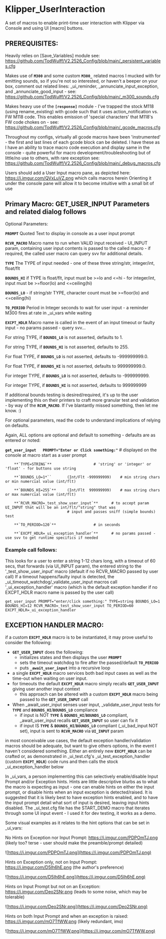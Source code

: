 # Klipper_UserInteraction
A set of macros to enable print-time user interaction with Klipper via Console and using UI [macro] buttons.

## PREREQUISITES:

Heavily relies on [Save_Variables] module
see: https://github.com/TodWulff/V2.2526_Config/blob/main/_persistent_variables.cfg

Makes use of **`M300`** and some custom **`M300_`** related macros I mucked with for emitting sounds, so if you're not so
interested, or haven't a beeper on your box, comment out related lines: _ui_reminder, _annunciate_input_exception,
and _annunciate_good_input - see: https://github.com/TodWulff/V2.2526_Config/blob/main/_m300_sounds.cfg

Makes heavy use of the **`[response]`** module - I've trapped the stock M118 (using rename_existing) with gcode such
that it uses action_notification vs. FW M118 code.  This enables emission of 'special characters' that M118's
FW code chokes on - see: https://github.com/TodWulff/V2.2526_Config/blob/main/_gcode_macros.cfg

Throughout my configs, virtually all gcode macros have been 'instrumented' - the first and last lines of each gcode
block can be deleted.  I have these as I have an ability to trace macro code execution and display same in the
console - quite powerful for macro development/troubleshooting but of little/no use to others, with rare exception
see: https://github.com/TodWulff/V2.2526_Config/blob/main/_debug_macros.cfg

Users should add a User Input macro pane, as depicted here: https://i.imgur.com/QVxLuVZ.png which calls macros herein
Orienting it under the console pane will allow it to become intuitive with a small bit of use

## Primary Macro:  GET_USER_INPUT  Parameters and related dialog follows

Optional Parameters:

**`PROMPT`**		Quoted Text to display in console as a user input prompt

**`RCVR_MACRO`**	Macro name to run when VALID input received - UI_INPUT param, containing user input contents is 
passed to the called macro - if required, the called user macro can query svv for additional details.

**`TYPE`**		The TYPE of input needed - one of these three string/str, integer/int, float/flt

**`BOUNDS_HI`**	if TYPE is float/flt, input must be >=lo and <=hi - for integer/int, input must be >=floor(lo) and <=ceiling(hi)

**`BOUNDS_LO`**	 - if string/str TYPE, character count must be >=floor(lo) and <=ceiling(hi)

**`TO_PERIOD`**	Period in Integer seconds to wait for user input - a reminder M300 fires at rate in _ui_vars while waiting

**`EXCPT_HDLR`**	Macro name is called in the event of an input timeout or faulty input - no params passed - query svv...

For string TYPE, if **`BOUNDS_LO`** is not asserted, defaults to 1.

For string TYPE, if **`BOUNDS_HI`** is not asserted, defaults to 255.

For float TYPE, if **`BOUNDS_LO`** is not asserted, defaults to -999999999.0.

For float TYPE, if **`BOUNDS_HI`** is not asserted, defaults to 999999999.0.

For integer TYPE, if **`BOUNDS_LO`** is not asserted, defaults to -999999999.

For integer TYPE, if **`BOUNDS_HI`** is not asserted, defaults to 999999999

If additional bounds testing is desired/required, it's up to the user implementing this on their printers to craft more granular
test and validation - by way of the **`RCVR_MACRO`**.  If I've blantantly missed something, then let me know. :)

For optional parameters, read the code to understand implications of relying on defaults.

Again, ALL options are optional and default to something - defaults are as entered or noted:

**`get_user_input	PROMPT="Enter or Click something:"`**		# displayed on the console at macro start as a user prompt

		**`TYPE=STRING`**					# 'string' or 'integer' or 'float' - for buttons use string
		
		**`BOUNDS_LO=1*``		(Int/Flt -999999999)	# min string chars or min numercial value (int/flt)
		
		**`BOUNDS_HI=255`**		(Int/Flt  999999999)	# max string chars or max numercial value (int/flt)
		
		**`RCVR_MACRO=_test_show_user_input`**		# to accept param UI_INPUT that will be an int/flt/"string" that was 
								# input and passes sniff (simple bounds) test
								
		**`TO_PERIOD=120`**					# in seconds
		
		**`EXCPT_HDLR=_ui_exception_handler`**		# no params passed - use svv to get runtime specifics if needed

### Example call follows:
This looks for a user to enter a string 1-12 chars long, with a timeout of 60 secs, that forwards (via UI_INPUT param),
the entered string to the '_test_show_user_input' macro (default if no RCVR_MACRO passed by user call)
If a timeout happens/faulty input is detected, the _ui_timeout_watchdog/_validate_user_input macros call '_ui_exception_handler' macro
(which is the default exception handler if no EXCPT_HDLR macro name is passed by the user call)

`get_user_input PROMPT="enter/click something:" TYPE=string BOUNDS_LO=1 BOUNDS_HI=12 RCVR_MACRO=_test_show_user_input TO_PERIOD=60 EXCPT_HDLR=_ui_exception_handler`

## EXCEPTION HANDLER MACRO:
if a custom **`EXCPT_HDLR`** macro is to be instantiated, it may prove useful to consider the following:
 - **`GET_USER_INPUT`** does the following:
   - initializes states and then displays the user **`PROMPT`**
   - sets the timeout watchdog to fire after the passed/default **`TO_PERIOD`**
   - puts **`_await_user_input`** into a recursive loop
 - a single **`EXCPT_HDLR`** macro services both bad input cases as well as the time-out when waiting on user input.
 - for timeouts the default **`EXCPT_HDLR`** macro simply recalls **`GET_USER_INPUT`** giving user another input context
   - this approach can be altered with a custom **`EXCPT_HDLR`** macro being passed to the **`GET_USER_INPUT`** call
 - When _await_user_input senses user input, _validate_user_input tests for **`TYPE`** and **`BOUNDS_HI`**/**`BOUNDS_LO`** compliance
   - if input is NOT **`TYPE`** & **`BOUNDS_HI`**/**`BOUNDS_LO`** compliant, _await_user_input recalls **`GET_USER_INPUT`** so user can fix it
   - if input IS **`TYPE`** & **`BOUNDS_HI`**/**`BOUNDS_LO`** compliant (_ui_bad_input NOT set), input is sent to **`RCVR_MACRO`** via **`UI_INPUT`** param

in most conceivable use cases, the default exception handler/validation macros should be adequate, but want to give others
options, in the event I haven't considered something.  Either an entirely new **`EXCPT_HDLR`** can be crafted or, as demonstrated
in _ui_test.cfg's _ui_test_exception_handler (custom **`EXCPT_HDLR`**) code runs and then calls the stock _ui_exception_handler below

In _ui_vars, a person implementing this can selectively enable/disable Input Prompt and/or Exception hints.  Hints are
little descriptive blurbs as to what the macro is expecting as input - one can enable hints on either the input prompt,
or disable hints when an input exception is detected/raised.  It is suggested that it is likely best to have exception
hints enabled, and to have the input prompt detail what sort of input is desired, leaving input hints disabled.
The _ui_test.cfg file has the START_DEMO macro that iterates through some UI input event - I used it for dev testing,
it works as a demo.

Some visual examples as it relates to the hint options that can be set in _ui_vars:

No Hints on Exception nor Input Prompt: https://i.imgur.com/PDPOmTJ.png (likely too? terse - user should make the preamble/prompt detailed)

![https://i.imgur.com/PDPOmTJ.png](https://i.imgur.com/PDPOmTJ.png)

Hints on Exception only, not on Input Prompt:  https://i.imgur.com/D5Ih6hE.png (the author's preference)

![https://i.imgur.com/D5Ih6hE.png](https://i.imgur.com/D5Ih6hE.png)

Hints on Input Prompt but not on an Exception:  https://i.imgur.com/Deo2SNr.png (leads to some noise, which may be tolerable)

![https://i.imgur.com/Deo2SNr.png](https://i.imgur.com/Deo2SNr.png)

Hints on both Input Prompt and when an exception is raised:  https://i.imgur.com/mO7TfWW.png (likely redundant, imo)

![https://i.imgur.com/mO7TfWW.png](https://i.imgur.com/mO7TfWW.png)
